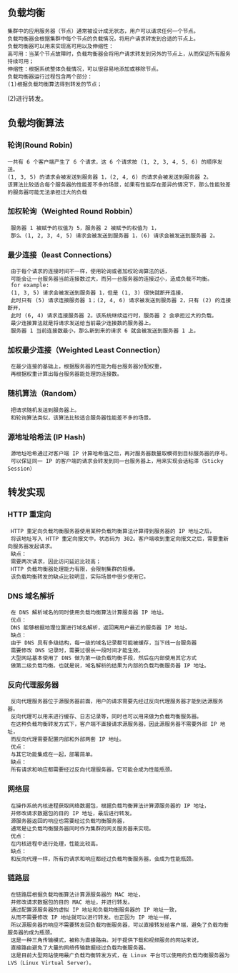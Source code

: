 ## 负载均衡
    集群中的应用服务器（节点）通常被设计成无状态，用户可以请求任何一个节点。
    负载均衡器会根据集群中每个节点的负载情况，将用户请求转发到合适的节点上。
    负载均衡器可以用来实现高可用以及伸缩性：
    高可用：当某个节点故障时，负载均衡器会将用户请求转发到另外的节点上，从而保证所有服务持续可用；
    伸缩性：根据系统整体负载情况，可以很容易地添加或移除节点。
    负载均衡器运行过程包含两个部分：
    (1)根据负载均衡算法得到转发的节点；
(2)进行转发。
## 负载均衡算法
 ### 轮询(Round Robin)
    一共有 6 个客户端产生了 6 个请求，这 6 个请求按 (1, 2, 3, 4, 5, 6) 的顺序发送。
    (1, 3, 5) 的请求会被发送到服务器 1，(2, 4, 6) 的请求会被发送到服务器 2。
    该算法比较适合每个服务器的性能差不多的场景，如果有性能存在差异的情况下，那么性能较差的服务器可能无法承担过大的负载
 ### 加权轮询（Weighted Round Robbin）
     服务器 1 被赋予的权值为 5，服务器 2 被赋予的权值为 1，
     那么 (1, 2, 3, 4, 5) 请求会被发送到服务器 1，(6) 请求会被发送到服务器 2。
 ### 最少连接（least Connections）
     由于每个请求的连接时间不一样，使用轮询或者加权轮询算法的话，
     可能会让一台服务器当前连接数过大，而另一台服务器的连接过小，造成负载不均衡。
     for example:
     (1, 3, 5) 请求会被发送到服务器 1，但是 (1, 3) 很快就断开连接，
     此时只有 (5) 请求连接服务器 1；(2, 4, 6) 请求被发送到服务器 2，只有 (2) 的连接断开，
     此时 (6, 4) 请求连接服务器 2。该系统继续运行时，服务器 2 会承担过大的负载。
     最少连接算法就是将请求发送给当前最少连接数的服务器上。
     服务器 1 当前连接数最小，那么新到来的请求 6 就会被发送到服务器 1 上。
 ### 加权最少连接（Weighted Least Connection）
     在最少连接的基础上，根据服务器的性能为每台服务器分配权重，
     再根据权重计算出每台服务器能处理的连接数。
 ### 随机算法（Random）
     把请求随机发送到服务器上。
     和轮询算法类似，该算法比较适合服务器性能差不多的场景。
 ### 源地址哈希法 (IP Hash)
     源地址哈希通过对客户端 IP 计算哈希值之后，再对服务器数量取模得到目标服务器的序号。
     可以保证同一 IP 的客户端的请求会转发到同一台服务器上，用来实现会话粘滞（Sticky Session）
## 转发实现
 ### HTTP 重定向
     HTTP 重定向负载均衡服务器使用某种负载均衡算法计算得到服务器的 IP 地址之后，
     将该地址写入 HTTP 重定向报文中，状态码为 302。客户端收到重定向报文之后，需要重新向服务器发起请求。
     缺点：
     需要两次请求，因此访问延迟比较高；
     HTTP 负载均衡器处理能力有限，会限制集群的规模。
     该负载均衡转发的缺点比较明显，实际场景中很少使用它。
 ### DNS 域名解析
     在 DNS 解析域名的同时使用负载均衡算法计算服务器 IP 地址。
     优点：
     DNS 能够根据地理位置进行域名解析，返回离用户最近的服务器 IP 地址。
     缺点：
     由于 DNS 具有多级结构，每一级的域名记录都可能被缓存，当下线一台服务器
     需要修改 DNS 记录时，需要过很长一段时间才能生效。
     大型网站基本使用了 DNS 做为第一级负载均衡手段，然后在内部使用其它方式
     做第二级负载均衡。也就是说，域名解析的结果为内部的负载均衡服务器 IP 地址。
 ### 反向代理服务器
     反向代理服务器位于源服务器前面，用户的请求需要先经过反向代理服务器才能到达源服务器。
     反向代理可以用来进行缓存、日志记录等，同时也可以用来做为负载均衡服务器。
     在这种负载均衡转发方式下，客户端不直接请求源服务器，因此源服务器不需要外部 IP 地址，
     而反向代理需要配置内部和外部两套 IP 地址。
     优点：
     与其它功能集成在一起，部署简单。
     缺点：
     所有请求和响应都需要经过反向代理服务器，它可能会成为性能瓶颈。
 ### 网络层
     在操作系统内核进程获取网络数据包，根据负载均衡算法计算源服务器的 IP 地址，
     并修改请求数据包的目的 IP 地址，最后进行转发。
     源服务器返回的响应也需要经过负载均衡服务器，
     通常是让负载均衡服务器同时作为集群的网关服务器来实现。
     优点：
     在内核进程中进行处理，性能比较高。
     缺点：
     和反向代理一样，所有的请求和响应都经过负载均衡服务器，会成为性能瓶颈。
 ### 链路层
     在链路层根据负载均衡算法计算源服务器的 MAC 地址，
     并修改请求数据包的目的 MAC 地址，并进行转发。
     通过配置源服务器的虚拟 IP 地址和负载均衡服务器的 IP 地址一致，
     从而不需要修改 IP 地址就可以进行转发。也正因为 IP 地址一样，
     所以源服务器的响应不需要转发回负载均衡服务器，可以直接转发给客户端，避免了负载均衡服务器的成为瓶颈。
     这是一种三角传输模式，被称为直接路由。对于提供下载和视频服务的网站来说，
     直接路由避免了大量的网络传输数据经过负载均衡服务器。
     这是目前大型网站使用最广负载均衡转发方式，在 Linux 平台可以使用的负载均衡服务器为 LVS（Linux Virtual Server）。
